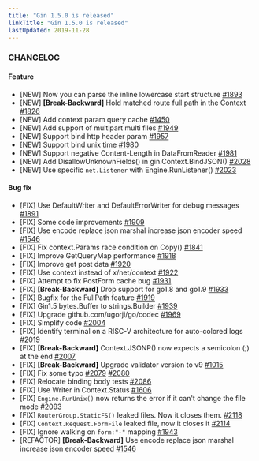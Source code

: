 ```yaml
---
title: "Gin 1.5.0 is released"
linkTitle: "Gin 1.5.0 is released"
lastUpdated: 2019-11-28
---
```


### CHANGELOG

#### Feature

- [NEW] Now you can parse the inline lowercase start structure [#1893](https://github.com/gin-gonic/gin/pull/1893)
- [NEW] **[Break-Backward]** Hold matched route full path in the Context [#1826](https://github.com/gin-gonic/gin/pull/1826)
- [NEW] Add context param query cache [#1450](https://github.com/gin-gonic/gin/pull/1450)
- [NEW] Add support of multipart multi files [#1949](https://github.com/gin-gonic/gin/pull/1949)
- [NEW] Support bind http header param [#1957](https://github.com/gin-gonic/gin/pull/1957)
- [NEW] Support bind unix time [#1980](https://github.com/gin-gonic/gin/pull/1980)
- [NEW] Support negative Content-Length in DataFromReader [#1981](https://github.com/gin-gonic/gin/pull/1981)
- [NEW] Add DisallowUnknownFields() in gin.Context.BindJSON() [#2028](https://github.com/gin-gonic/gin/pull/2028)
- [NEW] Use specific `net.Listener` with Engine.RunListener() [#2023](https://github.com/gin-gonic/gin/pull/2023)

#### Bug fix

- [FIX] Use DefaultWriter and DefaultErrorWriter for debug messages [#1891](https://github.com/gin-gonic/gin/pull/1891)
- [FIX] Some code improvements [#1909](https://github.com/gin-gonic/gin/pull/1909)
- [FIX] Use encode replace json marshal increase json encoder speed [#1546](https://github.com/gin-gonic/gin/pull/1546)
- [FIX] Fix context.Params race condition on Copy() [#1841](https://github.com/gin-gonic/gin/pull/1841)
- [FIX] Improve GetQueryMap performance [#1918](https://github.com/gin-gonic/gin/pull/1918)
- [FIX] Improve get post data [#1920](https://github.com/gin-gonic/gin/pull/1920)
- [FIX] Use context instead of x/net/context [#1922](https://github.com/gin-gonic/gin/pull/1922)
- [FIX] Attempt to fix PostForm cache bug [#1931](https://github.com/gin-gonic/gin/pull/1931)
- [FIX] **[Break-Backward]** Drop support for go1.8 and go1.9 [#1933](https://github.com/gin-gonic/gin/pull/1933)
- [FIX] Bugfix for the FullPath feature [#1919](https://github.com/gin-gonic/gin/pull/1919)
- [FIX] Gin1.5 bytes.Buffer to strings.Builder [#1939](https://github.com/gin-gonic/gin/pull/1939)
- [FIX] Upgrade github.com/ugorji/go/codec [#1969](https://github.com/gin-gonic/gin/pull/1969)
- [FIX] Simplify code [#2004](https://github.com/gin-gonic/gin/pull/2004)
- [FIX] Identify terminal on a RISC-V architecture for auto-colored logs [#2019](https://github.com/gin-gonic/gin/pull/2019)
- [FIX] **[Break-Backward]** Context.JSONP() now expects a semicolon (;) at the end [#2007](https://github.com/gin-gonic/gin/pull/2007)
- [FIX] **[Break-Backward]** Upgrade validator version to v9 [#1015](https://github.com/gin-gonic/gin/pull/1015)
- [FIX] Fix some typo [#2079](https://github.com/gin-gonic/gin/pull/2079) [#2080](https://github.com/gin-gonic/gin/pull/2080)
- [FIX] Relocate binding body tests [#2086](https://github.com/gin-gonic/gin/pull/2086)
- [FIX] Use Writer in Context.Status [#1606](https://github.com/gin-gonic/gin/pull/1606)
- [FIX] `Engine.RunUnix()` now returns the error if it can't change the file mode [#2093](https://github.com/gin-gonic/gin/pull/2093)
- [FIX] `RouterGroup.StaticFS()` leaked files. Now it closes them. [#2118](https://github.com/gin-gonic/gin/pull/2118)
- [FIX] `Context.Request.FormFile` leaked file, now it closes it [#2114](https://github.com/gin-gonic/gin/pull/2114)
- [FIX] Ignore walking on `form:"-"` mapping [#1943](https://github.com/gin-gonic/gin/pull/1943)
- [REFACTOR] **[Break-Backward]** Use encode replace json marshal increase json encoder speed [#1546 ](https://github.com/gin-gonic/gin/pull/1546)

